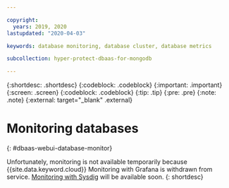 ```yaml
---

copyright:
  years: 2019, 2020
lastupdated: "2020-04-03"

keywords: database monitoring, database cluster, database metrics

subcollection: hyper-protect-dbaas-for-mongodb

---
```


{:shortdesc: .shortdesc}
{:codeblock: .codeblock}
{:important: .important}
{:screen: .screen}
{:codeblock: .codeblock}
{:tip: .tip}
{:pre: .pre}
{:note: .note}
{:external: target="_blank" .external}

# Monitoring databases
{: #dbaas-webui-database-monitor}

Unfortunately, monitoring is not available temporarily because {{site.data.keyword.cloud}} Monitoring with Grafana is withdrawn from service. [Monitoring with Sysdig](/docs/Monitoring-with-Sysdig?topic=Monitoring-with-Sysdig-getting-started) will be available soon.
{: shortdesc}

<!--After you enable database monitoring, you can view the database metrics in the Grafana dashboard.
{: shortdesc}

## Prerequisites
{: #webui-database-monitoring-byb}

1.  Be sure to have access to a Cloud Foundry organization and space in the same region as your service instance.
    For information about how to obtain such access, see [Adding orgs and spaces](https://cloud.ibm.com/docs/account?topic=account-orgsspacesusers){: external}.

2.  Make sure that all nodes of the database cluster are running.

## Enabling database monitoring
{: #webui-enable-database-monitoring}

In the {{site.data.keyword.cloud_notm}} {{site.data.keyword.ihsdbaas_mongodb_full}} dashboard, select **Monitoring** in the side navigation pane. Complete the following steps to enable monitoring if you haven't:

1. Click **Enable**.
2. In the **Enable Monitoring** window, select your organization and space, then click **Submit**.

In Step 2, if you see an error message about failing to enable monitoring for certain nodes, it means one or more of your nodes are not running (see the [**HELP**](/docs/hyper-protect-dbaas-for-mongodb?topic=hyper-protect-dbaas-for-mongodb-getting-help-and-support) section to troubleshoot). You can retry enabling monitoring for the nodes when they are running again.

## Viewing database metrics
{: #webui-view-database-metrics}

Click **View monitoring information in Grafana** on the **Monitoring** page.

To display the metrics in a new dashboard in Grafana, select the upper left Grafana icon, then select **Dashboards > New**. For more information, see [Configuring a metric query in Grafana](/docs/cloud-monitoring/retrieve-metrics?topic=cloud-monitoring-define_query).

It might take a while until your database cluster ID and node IDs are displayed, and you might have to reload the dashboard.


## Available metrics
{: #available-metrics}

The table describes all the available metrics for {{site.data.keyword.ihsdbaas_mongodb_full}}.

| Metric | Description|
|----------|-----------|
| `memory-percent-used` | How much percent of memory that your service instance is using. |
{: caption="Table 1. {{site.data.keyword.cloud_notm}} {{site.data.keyword.ihsdbaas_mongodb_full}} metrics" caption-side="top"}-->

